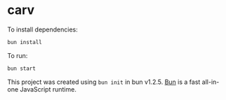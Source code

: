 # carv

To install dependencies:

```bash
bun install
```

To run:

```bash
bun start
```

This project was created using `bun init` in bun v1.2.5. [Bun](https://bun.sh) is a fast all-in-one JavaScript runtime.
